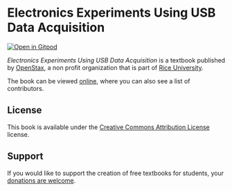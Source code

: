 # Electronics Experiments Using USB Data Acquisition

[![Open in Gitpod](https://gitpod.io/button/open-in-gitpod.svg)](https://gitpod.io/from-referrer/)

_Electronics Experiments Using USB Data Acquisition_ is a textbook published by [OpenStax](https://openstax.org/), a non profit organization that is part of [Rice University](https://www.rice.edu/).

The book can be viewed [online](https://github.com/cnx-user-books/cnxbook-electronics-experiments-using-usb-data-acquisition/releases/latest), where you can also see a list of contributors.

## License
This book is available under the [Creative Commons Attribution License](./LICENSE) license.

## Support
If you would like to support the creation of free textbooks for students, your [donations are welcome](https://riceconnect.rice.edu/donation/support-openstax-banner).
